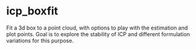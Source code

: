 # icp_boxfit
Fit a 3d box to a point cloud, with options to play with the estimation and plot points.
Goal is to explore the stability of ICP and different formulation variations for this purpose.

